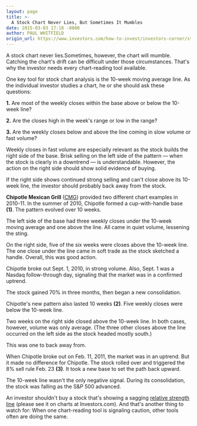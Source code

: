 ```yaml
---
layout: page
title: >-
  A Stock Chart Never Lies, But Sometimes It Mumbles
date: 2015-03-03 17:18 -0800
author: PAUL WHITFIELD
origin_url: https://www.investors.com/how-to-invest/investors-corner/stock-chart-signals/
---
```


A stock chart never lies.Sometimes, however, the chart will mumble. Catching the chart's drift can be difficult under those circumstances. That's why the investor needs every chart-reading tool available.

One key tool for stock chart analysis is the 10-week moving average line. As the individual investor studies a chart, he or she should ask these questions:

**1.** Are most of the weekly closes within the base above or below the 10-week line?

**2.** Are the closes high in the week's range or low in the range?

**3.** Are the weekly closes below and above the line coming in slow volume or fast volume?

Weekly closes in fast volume are especially relevant as the stock builds the right side of the base. Brisk selling on the left side of the pattern — when the stock is clearly in a downtrend — is understandable. However, the action on the right side should show solid evidence of buying.

If the right side shows continued strong selling and can't close above its 10-week line, the investor should probably back away from the stock.

**Chipotle Mexican Grill** ([CMG](https://research.investors.com/quote.aspx?symbol=CMG)) provided two different chart examples in 2010-11. In the summer of 2010, Chipotle formed a cup-with-handle base **(1)**. The pattern evolved over 10 weeks.

The left side of the base had three weekly closes under the 10-week moving average and one above the line. All came in quiet volume, lessening the sting.

On the right side, five of the six weeks were closes above the 10-week line. The one close under the line came in soft trade as the stock sketched a handle. Overall, this was good action.

Chipotle broke out Sept. 1, 2010, in strong volume. Also, Sept. 1 was a Nasdaq follow-through day, signaling that the market was in a confirmed uptrend.

The stock gained 70% in three months, then began a new consolidation.

Chipotle's new pattern also lasted 10 weeks **(2)**. Five weekly closes were below the 10-week line.

Two weeks on the right side closed above the 10-week line. In both cases, however, volume was only average. (The three other closes above the line occurred on the left side as the stock headed mostly south.)

This was one to back away from.

When Chipotle broke out on Feb. 11, 2011, the market was in an uptrend. But it made no difference for Chipotle. The stock rolled over and triggered the 8% sell rule Feb. 23 **(3)**. It took a new base to set the path back upward.

The 10-week line wasn't the only negative signal. During its consolidation, the stock was falling as the S&P 500 advanced.

An investor shouldn't buy a stock that's showing a sagging [relative strength line](http://education.investors.com/investors-corner/722360-when-the-market-is-down-look-for-stocks-that-rise.htm) (please see it on charts at Investors.com). And that's another thing to watch for: When one chart-reading tool is signaling caution, other tools often are doing the same.
